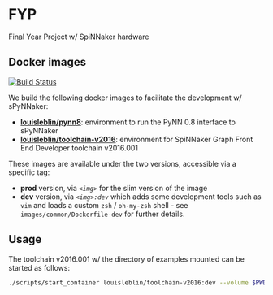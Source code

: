 # FYP

Final Year Project w/ SpiNNaker hardware

## Docker images

[![Build Status](https://travis-ci.com/louisblin/FYP.svg?token=5ZNW4DKhuozscA1A9CAy&branch=master)](https://travis-ci.com/louisblin/FYP)

We build the following docker images to facilitate the development w/ sPyNNaker:

- [**louisleblin/pynn8**](https://hub.docker.com/r/louisleblin/pynn8/):
environment to run the PyNN 0.8 interface to sPyNNaker
- [**louisleblin/toolchain-v2016**](https://hub.docker.com/r/louisleblin/toolchain-v2016/):
environment for SpiNNaker Graph Front End Developer toolchain v2016.001

These images are available under the two versions, accessible via a specific tag:

- **prod** version, via _`<img>`_ for the slim version of the image
- **dev** version, via _`<img>:dev`_ which adds some development tools such as
`vim` and loads a custom `zsh` / `oh-my-zsh` shell - see
`images/common/Dockerfile-dev` for further details.

## Usage

The toolchain v2016.001 w/ the directory of examples mounted can be started as follows:

```sh
./scripts/start_container louisleblin/toolchain-v2016:dev --volume $PWD/examples:/app/w
```
